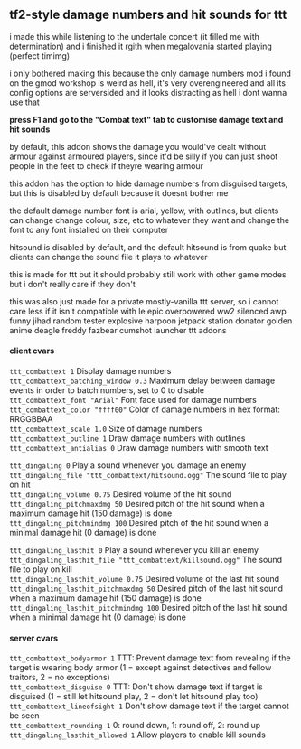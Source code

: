 ## tf2-style damage numbers and hit sounds for ttt

i made this while listening to the undertale concert (it filled me with determination) and i finished it rgith when megalovania started playing (perfect timimg)

i only bothered making this because the only damage numbers mod i found on the gmod workshop is weird as hell, it's very overengineered and all its config options are serversided and it looks distracting as hell i dont wanna use that

**press F1 and go to the "Combat text" tab to customise damage text and hit sounds**

by default, this addon shows the damage you would've dealt without armour against armoured players, since it'd be silly if you can just shoot people in the feet to check if theyre wearing armour

this addon has the option to hide damage numbers from disguised targets, but this is disabled by default because it doesnt bother me

the default damage number font is arial, yellow, with outlines, but clients can change change colour, size, etc to whatever they want and change the font to any font installed on their computer

hitsound is disabled by default, and the default hitsound is from quake but clients can change the sound file it plays to whatever

this is made for ttt but it should probably still work with other game modes but i don't really care if they don't

this was also just made for a private mostly-vanilla ttt server, so i cannot care less if it isn't compatible with le epic overpowered ww2 silenced awp funny jihad random tester explosive harpoon jetpack station donator golden anime deagle freddy fazbear cumshot launcher ttt addons

#### client cvars
`ttt_combattext 1` Display damage numbers  
`ttt_combattext_batching_window 0.3` Maximum delay between damage events in order to batch numbers, set to 0 to disable  
`ttt_combattext_font "Arial"` Font face used for damage numbers  
`ttt_combattext_color "ffff00"` Color of damage numbers in hex format: RRGGBBAA  
`ttt_combattext_scale 1.0` Size of damage numbers  
`ttt_combattext_outline 1` Draw damage numbers with outlines  
`ttt_combattext_antialias 0` Draw damage numbers with smooth text  

`ttt_dingaling 0` Play a sound whenever you damage an enemy  
`ttt_dingaling_file "ttt_combattext/hitsound.ogg"` The sound file to play on hit  
`ttt_dingaling_volume 0.75` Desired volume of the hit sound  
`ttt_dingaling_pitchmaxdmg 50` Desired pitch of the hit sound when a maximum damage hit (150 damage) is done  
`ttt_dingaling_pitchmindmg 100` Desired pitch of the hit sound when a minimal damage hit (0 damage) is done  

`ttt_dingaling_lasthit 0` Play a sound whenever you kill an enemy  
`ttt_dingaling_lasthit_file "ttt_combattext/killsound.ogg"` The sound file to play on kill  
`ttt_dingaling_lasthit_volume 0.75` Desired volume of the last hit sound  
`ttt_dingaling_lasthit_pitchmaxdmg 50` Desired pitch of the last hit sound when a maximum damage hit (150 damage) is done  
`ttt_dingaling_lasthit_pitchmindmg 100` Desired pitch of the last hit sound when a minimal damage hit (0 damage) is done  

#### server cvars
`ttt_combattext_bodyarmor 1` TTT: Prevent damage text from revealing if the target is wearing body armor (1 = except against detectives and fellow traitors, 2 = no exceptions)  
`ttt_combattext_disguise 0` TTT: Don't show damage text if target is disguised (1 = still let hitsound play, 2 = don't let hitsound play too)  
`ttt_combattext_lineofsight 1` Don't show damage text if the target cannot be seen  
`ttt_combattext_rounding 1` 0: round down, 1: round off, 2: round up  
`ttt_dingaling_lasthit_allowed 1` Allow players to enable kill sounds  
